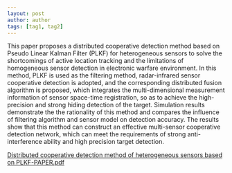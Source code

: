 ```yaml
---
layout: post
author: author
tags: [tag1, tag2]
---
```


This paper proposes a distributed cooperative detection method based on Pseudo Linear Kalman Filter (PLKF) for heterogeneous sensors to solve the shortcomings of active location tracking and the limitations of homogeneous sensor detection in electronic warfare environment. In this method, PLKF is used as the filtering method, radar-infrared sensor cooperative detection is adopted, and the corresponding distributed fusion algorithm is proposed, which integrates the multi-dimensional measurement information of sensor space-time registration, so as to achieve the high-precision and strong hiding detection of the target. Simulation results demonstrate the the rationality of this method and compares the influence of filtering algorithm and sensor model on detection accuracy. The results show that this method can construct an effective multi-sensor cooperative detection network, which can meet the requirements of strong anti-interference ability and high precision target detection.

[Distributed cooperative detection method of heterogeneous sensors based on PLKF-PAPER.pdf](/assets/attachment/paper004.pdf)